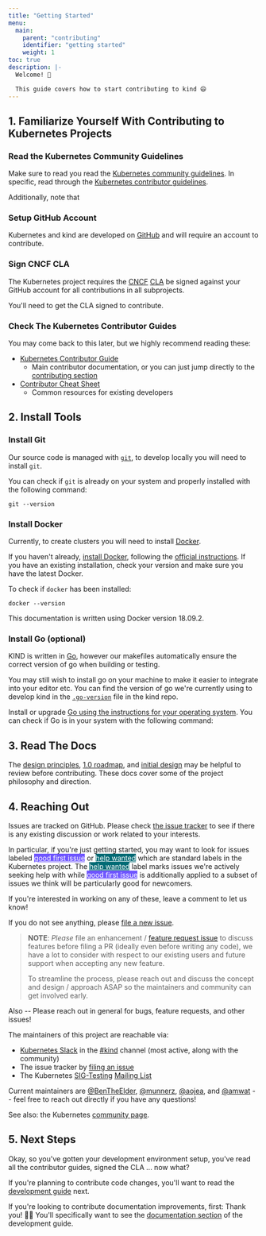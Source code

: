```yaml
---
title: "Getting Started"
menu:
  main:
    parent: "contributing"
    identifier: "getting started"
    weight: 1
toc: true
description: |-
  Welcome! 👋 

  This guide covers how to start contributing to kind 😄
---
```


## 1. Familiarize Yourself With Contributing to Kubernetes Projects
### Read the Kubernetes Community Guidelines

Make sure to read you read the [Kubernetes community guidelines][community].
In specific, read through the [Kubernetes contributor guidelines][contributor].

Additionally, note that 

### Setup GitHub Account

Kubernetes and kind are developed on [GitHub][github] and will require
an account to contribute.

### Sign CNCF CLA

The Kubernetes project requires the [CNCF][CNCF] [CLA][CNCF-cla] be signed against
your GitHub account for all contributions in all subprojects.

You'll need to get the CLA signed to contribute.

### Check The Kubernetes Contributor Guides

You may come back to this later, but we highly recommend reading these:

- [Kubernetes Contributor Guide](https://git.k8s.io/community/contributors/guide) 
  - Main contributor documentation, or you can just jump directly to the [contributing section](https://git.k8s.io/community/contributors/guide#contributing)
- [Contributor Cheat Sheet](https://git.k8s.io/community/contributors/guide/contributor-cheatsheet)
   - Common resources for existing developers

## 2. Install Tools

### Install Git

Our source code is managed with [`git`][git], to develop locally you
will need to install `git`.

You can check if `git` is already on your system and properly installed with 
the following command:

```
git --version
```

### Install Docker

Currently, to create clusters you will need to install [Docker][docker].

If you haven't already, [install Docker][install docker], following the
[official instructions][install docker].
If you have an existing installation, check your version and make sure you have
the latest Docker.

To check if `docker` has been installed:
```
docker --version
```
This documentation is written using Docker version 18.09.2.

### Install Go (optional)

KIND is written in [Go][golang], however our makefiles automatically ensure the
correct version of go when building or testing.

You may still wish to install go on your machine to make it easier to integrate
into your editor etc. You can find the version of go we're currently using to develop kind in the [`.go-version`][go-version] file in the kind repo.

Install or upgrade [Go using the instructions for your operating system][golang].
You can check if Go is in your system with the following command:

## 3. Read The Docs 

The [design principles], [1.0 roadmap], and [initial design]
may be helpful to review before contributing. These docs cover some of the project
philosophy and direction.

## 4. Reaching Out

Issues are tracked on GitHub. Please check [the issue tracker][issues] to see
if there is any existing discussion or work related to your interests.

In particular, if you're just getting started, you may want to look for issues
labeled <a href="https://github.com/kubernetes-sigs/kind/labels/good%20first%20issue" class="gh-label" style="background: #7057ff; color: white">good first issue</a> or <a href="https://github.com/kubernetes-sigs/kind/labels/help%20wanted" class="gh-label" style="background: #006b75; color: white">help wanted</a> which are standard labels in the Kubernetes
project.
The <a href="https://github.com/kubernetes-sigs/kind/labels/help%20wanted" class="gh-label" style="background: #006b75; color: white">help wanted</a> label marks issues we're actively seeking help with while <a href="https://github.com/kubernetes-sigs/kind/labels/good%20first%20issue" class="gh-label" style="background: #7057ff; color: white">good first issue</a> is additionally applied to a subset of issues we think will be particularly good for newcomers.

If you're interested in working on any of these, leave a comment to let us know!

If you do not see anything, please [file a new issue][file an issue].

> **NOTE**: _Please_ file an enhancement / [feature request issue][fr-issue] to discuss features before filing a PR (ideally even before writing any code), we have a lot to consider with respect to our
> existing users and future support when accepting any new feature.
>
> To streamline the process, please reach out and discuss the concept and design
> / approach ASAP so the maintainers and community can get involved early.

Also -- Please reach out in general for bugs, feature requests, and other issues!  

The maintainers of this project are reachable via:

- [Kubernetes Slack] in the [#kind] channel (most active, along with the community)
- The issue tracker by [filing an issue][file an issue]
- The Kubernetes [SIG-Testing][SIG-Testing] [Mailing List][SIG-Testing Mailing List]

Current maintainers are [@BenTheElder], [@munnerz], [@aojea], and [@amwat] -- feel free to
reach out directly if you have any questions!

See also: the Kubernetes [community page].

## 5. Next Steps

Okay, so you've gotten your development environment setup, you've read all the
contributor guides, signed the CLA ... now what?

If you're planning to contribute code changes, you'll want to read the [development guide] next.

If you're looking to contribute documentation improvements, first: Thank you! 🎉🤗
You'll specifically want to see the [documentation section] of the development guide.

[git]: https://git-scm.com/
[hugo]: https://gohugo.io
[issues]: https://github.com/kubernetes-sigs/kind/issues
[file an issue]: https://github.com/kubernetes-sigs/kind/issues/new/choose
[design principles]: /docs/design/principles
[1.0 roadmap]: /docs/contributing/1.0-roadmap
[project scope]: /docs/contributing/project-scope
[project structure]: /docs/contributing/project-structure
[initial design]: /docs/design/initial
[github]: https://github.com/
[golang]: https://golang.org/doc/install
[docker]: https://www.docker.com/
[install docker]: https://docs.docker.com/install/#supported-platforms
[community]: https://github.com/kubernetes/community
[contributor]: https://github.com/kubernetes/community/blob/master/contributors/guide/README.md
[Kubernetes Slack]: http://slack.k8s.io/
[#kind]: https://kubernetes.slack.com/messages/CEKK1KTN2/
[@BenTheElder]: https://github.com/BenTheElder
[@munnerz]: https://github.com/munnerz
[@aojea]: https://github.com/aojea
[@amwat]: https://github.com/amwat
[community page]: http://kubernetes.io/community/
[modules]: https://github.com/golang/go/wiki/Modules
[SIG-Testing Mailing List]: https://groups.google.com/forum/#!forum/kubernetes-sig-testing
[CNCF]: https://www.cncf.io/
[CNCF-cla]: https://git.k8s.io/community/CLA.md
[fr-issue]: https://github.com/kubernetes-sigs/kind/issues/new?labels=kind%2Ffeature&template=enhancement.md
[SIG-Testing]: https://github.com/kubernetes/community/blob/master/sig-testing/README.md
[go-version]: https://sigs.k8s.io/kind/.go-version
[development guide]: /docs/contributing/development
[documentation section]: /docs/contributing/development#documentation
